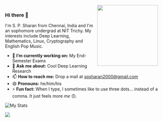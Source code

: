 
<img align='right' src='https://user-images.githubusercontent.com/5713670/87202985-820dcb80-c2b6-11ea-9f56-7ec461c497c3.gif' width='200"'>

<!---
<img align='left' src='https://sps-spotify-now-playing.herokuapp.com/'> --->
<!---https://mir-s3-cdn-cf.behance.net/project_modules/disp/5d07e414077743.5627cf1ab791c.gif--->

<link rel="stylesheet" href="css/social-circles.min.css">
<a class="icon-twitter social-button color" href="http://twitter.com/username"></a>

### Hi there 👋
I'm S. P. Sharan from Chennai, India and I'm an sophomore undergrad at NIT Trichy. My interests include Deep Learning, Mathematics, Linux, Cryptography and English Pop Music. 

- 🔭 **I’m currently working on:** My End-Semester Exams
- 💬 **Ask me about:** Cool Deep Learning Research
- 📫 **How to reach me:** Drop a mail at spsharan2000@gmail.com
- 😄 **Pronouns:** he/him/his
- ⚡ **Fun fact:** When I type, I sometimes like to use three dots… instead of a comma. It just feels more *me* 🙃.

<!---
<img align='right' src='https://github-readme-stats.vercel.app/api?username=syzygianinfern0&show_icons=true&title_color=fff&icon_color=79ff97&text_color=9f9f9f&bg_color=151515&hide=["stars"]'>
--->

![My Stats](https://github-readme-stats.vercel.app/api?username=syzygianinfern0&show_icons=true&title_color=fff&icon_color=79ff97&text_color=9f9f9f&bg_color=151515&hide=["stars"])

<!---
<img align='left' src='https://mir-s3-cdn-cf.behance.net/project_modules/disp/5d07e414077743.5627cf1ab791c.gif' width='320"' height='120"'>
--->
<!--- 
🌱 I’m currently learning: Electronics
- 👯 I’m looking to collaborate on ...
- 🤔 I’m looking for help with ...
--->

<img src='https://sps-spotify-now-playing.herokuapp.com/'>
